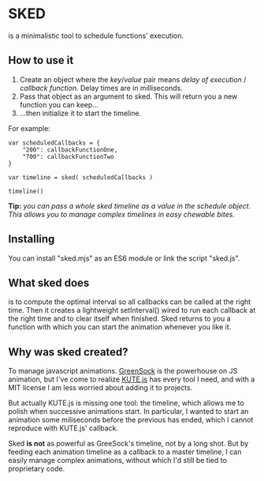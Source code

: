 # SKED
is a minimalistic tool to schedule functions' execution.

## How to use it
1. Create an object where the *key*/*value* pair means *delay of execution* / *callback function*. Delay times are in milliseconds.
2. Pass that object as an argument to sked. This will return you a new function you can keep...
3. ...then initialize it to start the timeline.

For example:
```
var scheduledCallbacks = {
    "200": callbackFunctionOne,
    "700": callbackFunctionTwo
}

var timeline = sked( scheduledCallbacks )

timeline()
```
**Tip:** *you can pass a whole sked timeline as a value in the schedule object. This allows you to manage complex timelines in easy chewable bites.*

## Installing
You can install "sked.mjs" as an ES6 module or link the script "sked.js".

## What sked does
is to compute the optimal interval so all callbacks can be called at the right time. Then it creates a lightweight setInterval() wired to run each callback at the right time and to clear itself when finished. Sked returns to you a function with which you can start the animation whenever you like it.

## Why was sked created?
To manage javascript animations. [GreenSock](https://greensock.com) is the powerhouse on JS animation, but I've come to realize [KUTE.js](https://thednp.github.io/kute.js/) has every tool I need, and with a MIT license I am less worried about adding it to projects.

But actually KUTE.js is missing one tool: the timeline, which allows me to polish when successive animations start. In particular, I wanted to start an animation some miliseconds before the previous has ended, which I cannot reproduce with KUTE.js' callback.

Sked **is not** as powerful as GreeSock's timeline, not by a long shot. But by feeding each animation timeline as a callback to a master timeline, I can easily manage complex animations, without which I'd still be tied to proprietary code.
